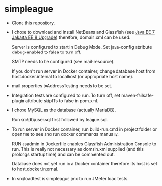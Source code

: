 # simpleague
- Clone this repository.
- I chose to download and install NetBeans and Glassfish (see [Java EE 7 Jakarta EE 8 Upgrade](https://github.com/davidmontaine/simpleague/wiki/Java-EE-7---Jakarta-EE-8-Upgrade)) therefore, domain.xml can be used.

  Server is configured to start in Debug Mode.  Set java-config attribute debug-enabled to false to turn off.

  SMTP needs to be configured (see mail-resource).
  
  If you don't run server in Docker container, change database host from host.docker.internal to localhost (or appropriate host name).
- mail.properties toAddressTesting needs to be set.
- Integration tests are configured to run.  To turn off, set maven-failsafe-plugin attribute skipITs to false in pom.xml.
- I chose MySQL as the database (actually MariaDB).

  Run src\db\user.sql first followed by league.sql.
- To run server in Docker container, run build-run.cmd in project folder or open file to see and run docker commands manually.  

  RUN asadmin in Dockerfile enables Glassfish Administration Console to run.  This is really not necessary as domain.xml supplied (and this prolongs startup time) and can be commented out.
  
  Database does not yet run in a Docker container therefore its host is set to host.docker.internal.
- In src\loadtest is simpleague.jmx to run JMeter load tests.
